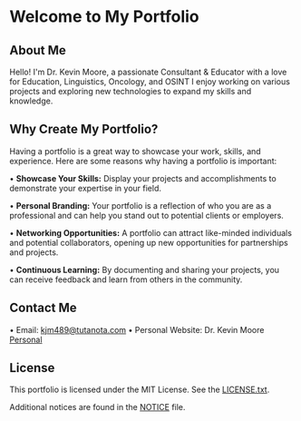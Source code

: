 
# Welcome to My Portfolio

## About Me

Hello! I'm Dr. Kevin Moore, a passionate Consultant & Educator with a love for Education, Linguistics, Oncology, and OSINT I enjoy working on various projects and exploring new technologies to expand my skills and knowledge.

## Why Create My Portfolio?

Having a portfolio is a great way to showcase your work, skills, and experience. Here are some reasons why having a portfolio is important:

• **Showcase Your Skills:** Display your projects and accomplishments to demonstrate your expertise in your field.
  
• **Personal Branding:** Your portfolio is a reflection of who you are as a professional and can help you stand out to potential clients or employers.
  
• **Networking Opportunities:** A portfolio can attract like-minded individuals and potential collaborators, opening up new opportunities for partnerships and projects.

• **Continuous Learning:** By documenting and sharing your projects, you can receive feedback and learn from others in the community.

## Contact Me

• Email: kjm489@tutanota.com
• Personal Website: Dr. Kevin Moore [Personal](https://kjm489.github.io)

## License

This portfolio is licensed under the MIT License. See the [LICENSE.txt](LICENSE.txt).

Additional notices are found in the
    [NOTICE](NOTICE) file.

